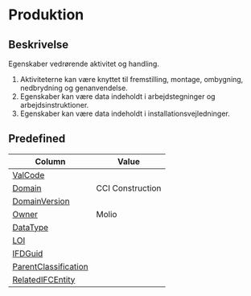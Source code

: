 # Produktion

## Beskrivelse

Egenskaber vedrørende aktivitet og handling.

1. Aktiviteterne kan være knyttet til fremstilling, montage,
   ombygning, nedbrydning og genanvendelse.
2. Egenskaber kan være data indeholdt i arbejdstegninger
   og arbejdsinstruktioner.
3. Egenskaber kan være data indeholdt i
   installationsvejledninger.

## Predefined

| Column                                                              | Value            |
| ------------------------------------------------------------------- | ---------------- |
| [ValCode](../../Attributes/ValCode.md)                              |                  |
| [Domain](../../Attributes/Domain.md)                                | CCI Construction |
| [DomainVersion](../../Attributes/DomainVersion.md)                  |                  |
| [Owner](../../Attributes/Owner.md)                                  | Molio            |
| [DataType](../../Attributes/DataType.md)                            |                  |
| [LOI](../../Attributes/LOI.md)                                      |                  |
| [IFDGuid](../../Attributes/IFDGuid.md)                              |                  |
| [ParentClassification](../../Attributes/IFCParentClassification.md) |                  |
| [RelatedIFCEntity](../../Attributes/RelatedIFCEntity.md)            |                  |
